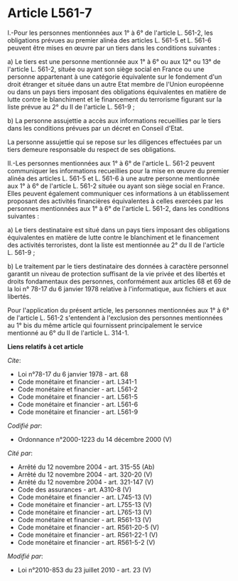 # Article L561-7

I.-Pour les personnes mentionnées aux 1° à 6° de l'article L. 561-2, les obligations prévues au premier alinéa des articles
L. 561-5 et L. 561-6 peuvent être mises en œuvre par un tiers dans les conditions suivantes : 

a) Le tiers est une personne mentionnée aux 1° à 6° ou aux 12° ou 13° de l'article L. 561-2, située ou ayant son siège social
en France ou une personne appartenant à une catégorie équivalente sur le fondement d'un droit étranger et située dans un
autre Etat membre de l'Union européenne ou dans un pays tiers imposant des obligations équivalentes en matière de lutte
contre le blanchiment et le financement du terrorisme figurant sur la liste prévue au 2° du II de l'article L. 561-9 ; 

b) La personne assujettie a accès aux informations recueillies par le tiers dans les conditions prévues par un décret en
Conseil d'Etat. 

La personne assujettie qui se repose sur les diligences effectuées par un tiers demeure responsable du respect de ses
obligations. 

II.-Les personnes mentionnées aux 1° à 6° de l'article L. 561-2 peuvent communiquer les informations recueillies pour la mise
en œuvre du premier alinéa des articles L. 561-5 et L. 561-6 à une autre personne mentionnée aux 1° à 6° de l'article L.
561-2 située ou ayant son siège social en France. Elles peuvent également communiquer ces informations à un établissement
proposant des activités financières équivalentes à celles exercées par les personnes mentionnées aux 1° à 6° de l'article L.
561-2, dans les conditions suivantes : 

a) Le tiers destinataire est situé dans un pays tiers imposant des obligations équivalentes en matière de lutte contre le
blanchiment et le financement des activités terroristes, dont la liste est mentionnée au 2° du II de l'article L. 561-9 ; 

b) Le traitement par le tiers destinataire des données à caractère personnel garantit un niveau de protection suffisant de la
vie privée et des libertés et droits fondamentaux des personnes, conformément aux articles 68 et 69 de la loi n° 78-17 du 6
janvier 1978 relative à l'informatique, aux fichiers et aux libertés. 

Pour l'application du présent article, les personnes mentionnées aux 1° à 6° de l'article L. 561-2 s'entendent à l'exclusion
des personnes mentionnées au 1° bis du même article qui fournissent principalement le service mentionné au 6° du II de
l'article L. 314-1.

**Liens relatifs à cet article**

_Cite_:

  - Loi n°78-17 du 6 janvier 1978 - art. 68
  - Code monétaire et financier - art. L341-1
  - Code monétaire et financier - art. L561-2
  - Code monétaire et financier - art. L561-5
  - Code monétaire et financier - art. L561-6
  - Code monétaire et financier - art. L561-9

_Codifié par_:

  - Ordonnance n°2000-1223 du 14 décembre 2000 (V)

_Cité par_:

  - Arrêté du 12 novembre 2004 - art. 315-55 (Ab)
  - Arrêté du 12 novembre 2004 - art. 320-20 (V)
  - Arrêté du 12 novembre 2004 - art. 321-147 (V)
  - Code des assurances - art. A310-8 (V)
  - Code monétaire et financier - art. L745-13 (V)
  - Code monétaire et financier - art. L755-13 (V)
  - Code monétaire et financier - art. L765-13 (V)
  - Code monétaire et financier - art. R561-13 (V)
  - Code monétaire et financier - art. R561-20-5 (V)
  - Code monétaire et financier - art. R561-22-1 (V)
  - Code monétaire et financier - art. R561-5-2 (V)

_Modifié par_:

  - Loi n°2010-853 du 23 juillet 2010 - art. 23 (V)
